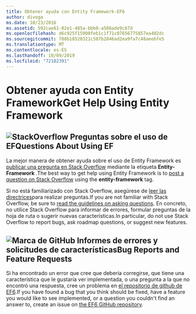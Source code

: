 ```yaml
---
title: Obtener ayuda con Entity Framework-EF6
author: divega
ms.date: 10/23/2016
ms.assetid: 592cae61-02e1-485a-bbb0-a508ade9c67d
ms.openlocfilehash: d6c925f15900feb1c1f71c07656775857ea402dc
ms.sourcegitcommit: 708b18520321c587b2046ad2ea9fa7c48aeebfe5
ms.translationtype: MT
ms.contentlocale: es-ES
ms.lasthandoff: 10/09/2019
ms.locfileid: "72182391"
---
```

# <a name="get-help-using-entity-framework"></a><span data-ttu-id="e9e18-102">Obtener ayuda con Entity Framework</span><span class="sxs-lookup"><span data-stu-id="e9e18-102">Get Help Using Entity Framework</span></span>
## <a name="stackoverflowef6mediastackoverflowpng-questions-about-using-ef"></a>![StackOverflow](~/ef6/media/stackoverflow.png) <span data-ttu-id="e9e18-104">Preguntas sobre el uso de EF</span><span class="sxs-lookup"><span data-stu-id="e9e18-104">Questions About Using EF</span></span>  

<span data-ttu-id="e9e18-105">La mejor manera de obtener ayuda sobre el uso de Entity Framework es [publicar una pregunta en Stack Overflow](https://stackoverflow.com/questions/ask) mediante la etiqueta **Entity-Framework** .</span><span class="sxs-lookup"><span data-stu-id="e9e18-105">The best way to get help using Entity Framework is to [post a question on Stack Overflow](https://stackoverflow.com/questions/ask) using the **entity-framework** tag.</span></span>  

<span data-ttu-id="e9e18-106">Si no está familiarizado con Stack Overflow, asegúrese de [leer las directrices](https://stackoverflow.com/help/asking)para realizar preguntas.</span><span class="sxs-lookup"><span data-stu-id="e9e18-106">If you are not familiar with Stack Overflow, be sure to [read the guidelines on asking questions](https://stackoverflow.com/help/asking).</span></span> <span data-ttu-id="e9e18-107">En concreto, no utilice Stack Overflow para informar de errores, formular preguntas de la hoja de ruta o sugerir nuevas características.</span><span class="sxs-lookup"><span data-stu-id="e9e18-107">In particular, do not use Stack Overflow to report bugs, ask roadmap questions, or suggest new features.</span></span>  

## <a name="github-markef6mediagithub-mark-32pxpng-bug-reports-and-feature-requests"></a>![Marca de GitHub](~/ef6/media/github-mark-32px.png) <span data-ttu-id="e9e18-109">Informes de errores y solicitudes de características</span><span class="sxs-lookup"><span data-stu-id="e9e18-109">Bug Reports and Feature Requests</span></span>  

<span data-ttu-id="e9e18-110">Si ha encontrado un error que cree que debería corregirse, que tiene una característica que le gustaría ver implementada, o una pregunta a la que no encontró una respuesta, cree un problema en [el repositorio de github de EF6](https://github.com/aspnet/EntityFramework6/issues).</span><span class="sxs-lookup"><span data-stu-id="e9e18-110">If you have found a bug that you think should be fixed, have a feature you would like to see implemented, or a question you couldn't find an answer to, create an issue on [the EF6 GitHub repository](https://github.com/aspnet/EntityFramework6/issues).</span></span>
